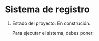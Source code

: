 <h1>Sistema de registro</h1>
<ol type="1">
  <li>Estado del proyecto: En construción.</li>

  <p>Para ejecutar el sistema, debes poner:</p>

</ol>